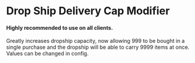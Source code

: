 # Drop Ship Delivery Cap Modifier
#### Highly recommended to use on all clients.

Greatly increases dropship capacity, now allowing 999 to be bought in a single purchase and the dropship will be able to carry 9999 items at once.
Values can be changed in config.